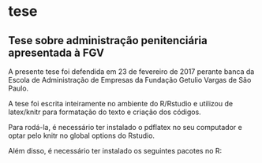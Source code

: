 # tese
## Tese sobre administração penitenciária apresentada à FGV

A presente tese foi defendida em 23 de fevereiro de 2017 perante banca da Escola de Administração de Empresas da Fundação Getulio Vargas de São Paulo. 

A tese foi escrita inteiramente no ambiente do R/Rstudio e utilizou de latex/knitr para formatação do texto e criação dos códigos.

Para rodá-la, é necessário ter instalado o pdflatex no seu computador e optar pelo knitr no global options do Rstudio.

Além disso, é necessário ter instalado os seguintes pacotes no R:




